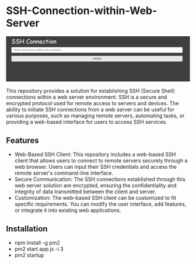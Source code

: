# SSH-Connection-within-Web-Server


![Project Image](https://github.com/mhbadiei/SSH-Connection-within-Web-Server/blob/main/Image.png)

This repository provides a solution for establishing SSH (Secure Shell) connections within a web server environment. SSH is a secure and encrypted protocol used for remote access to servers and devices. The ability to initiate SSH connections from a web server can be useful for various purposes, such as managing remote servers, automating tasks, or providing a web-based interface for users to access SSH services.

## Features
* Web-Based SSH Client: This repository includes a web-based SSH client that allows users to connect to remote servers securely through a web browser. Users can input their SSH credentials and access the remote server's command-line interface.
* Secure Communication: The SSH connections established through this web server solution are encrypted, ensuring the confidentiality and integrity of data transmitted between the client and server.
* Customization: The web-based SSH client can be customized to fit specific requirements. You can modify the user interface, add features, or integrate it into existing web applications.

## Installation
* npm install -g pm2
* pm2 start app.js -i 3
* pm2 startup


